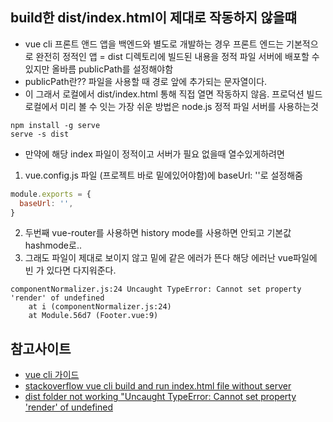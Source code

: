 ## build한 dist/index.html이 제대로 작동하지 않을떄
- vue cli 프론트 앤드 앱을 백엔드와 별도로 개발하는 경우 프론트 엔드는 기본적으로 완전히 정적인 앱
= dist 디렉토리에 빌드된 내용을 정적 파일 서버에 배포할 수 있지만 올바름 publicPath를 설정해야함 
- publicPath란?? 파일을 사용할 때 경로 앞에 추가되는 문자열이다. 
- 이 그래서 로컬에서 dist/index.html 통해 직접 열면 작동하지 않음. 프로덕션 빌드 로컬에서 미리 볼 수 잇는 가장 쉬운 방법은 node.js 정적 파일 서버를 사용하는것

~~~
npm install -g serve
serve -s dist
~~~

- 만약에 해당 index 파일이 정적이고 서버가 필요 없을때 열수있게하려면
1. vue.config.js 파일 (프로젝트 바로 밑에있어야함)에 baseUrl: ''로 설정해줌
~~~ javascript
module.exports = {
  baseUrl: '',
}
~~~
2. 두번째 vue-router를 사용하면 history mode를 사용하면 안되고 기본값 hashmode로..
3. 그래도 파일이 제대로 보이지 않고 밑에 같은 에러가 뜬다 해당 에러난  vue파일에 빈 <script></script> 가 있다면 다지워준다.
~~~
componentNormalizer.js:24 Uncaught TypeError: Cannot set property 'render' of undefined
    at i (componentNormalizer.js:24)
    at Module.56d7 (Footer.vue:9)
~~~

## 참고사이트
  - [vue cli 가이드](https://cli.vuejs.org/guide/deployment.html#general-guidelines)
  - [stackoverflow vue cli build and run index.html file without server](https://stackoverflow.com/questions/50809987/vue-cli-build-and-run-index-html-file-without-server)
  - [dist folder not working "Uncaught TypeError: Cannot set property 'render' of undefined](https://github.com/vuejs/vue-cli/issues/2430)
  